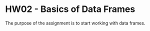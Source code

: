 # HW02 - Basics of Data Frames

The purpose of the assignment is to start working with data frames.
